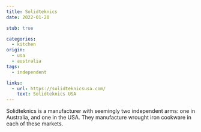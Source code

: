 ```yaml
---
title: Solidteknics
date: 2022-01-20

stub: true

categories:
  - kitchen
origin:
  - usa
  - australia
tags:
  - independent

links:
  - url: https://solidteknicsusa.com/ 
    text: Solidteknics USA
---
```


Solidteknics is a manufacturer with seemingly two independent arms: one in
Australia, and one in the USA. They manufacture wrought iron cookware in each of
these markets.

